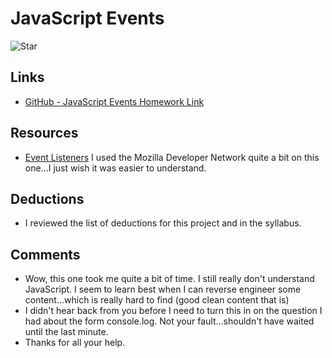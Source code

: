 # JavaScript Events


![Star](https://photos.smugmug.com/photos/i-TW6rdn5/0/S/i-TW6rdn5-S.png)


## Links
* [GitHub - JavaScript Events Homework Link](https://github.com/GRowe22/hw_listeners_rowe_greg)


## Resources
* [Event Listeners](https://developer.mozilla.org/en-US/docs/Web/Events/mouseover) I used the Mozilla Developer Network quite a bit on this one...I just wish it was easier to understand.



## Deductions
* I reviewed the list of deductions for this project
and in the syllabus.


## Comments
* Wow, this one took me quite a bit of time.  I still really don't understand JavaScript.  I seem to learn best when I can reverse engineer some content...which is really hard to find (good clean content that is)
* I didn't hear back from you before I need to turn this in on the question I had about the form console.log.  Not your fault...shouldn't have waited until the last minute.
* Thanks for all your help.
